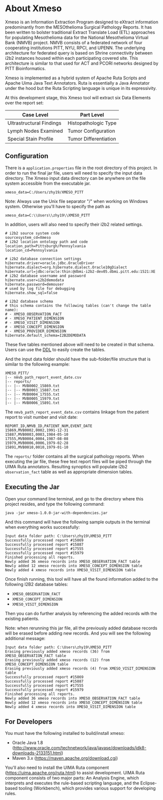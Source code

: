 # About Xmeso

Xmeso is an Information Extraction Program designed to eXtract information predominantly from
the MESOthelioma Surgical Pathology Reports. It has been written to bolster traditional Extract
Translate Load (ETL) approaches for populating Mesothelioma data for the National
Mesothelioma Virtual Bank (NMVB) project. NMVB consists of a federated network of four
cooperating institutions PITT, NYU, RPCI, and UPENN. The underlying architecture for
federated query is based on Shrine connectivity between i2b2 instances housed within each
participating covered site. This architecture is similar to that used for ACT and PCORI networks
designed by PITT Bioinformatics.

Xmeso is implemented as a hybrid system of Apache Ruta Scripts and Apache Uima Java Text
Annotators. Ruta is essentially a Java Annotator under the hood but the Ruta Scripting
language is unique in its expressivity.

At this development stage, this Xmeso tool will extract six Data Elements over the report set:

| Case Level | Part Level |
| --- | --- |
| Ultrastructural Findings | Histopathologic Type |
| Lymph Nodes Examined | Tumor Configuration |
| Special Stain Profile | Tumor Differentiation |

## Configuration

There is a `application.properties` file in the root directory of this project. In order to run the final jar file, users will need to specify the input data directory. The Xmeso input data directory can be anywhere on the file system accessible from the executable jar. 

````
xmeso_data=C:/Users/zhy19/XMESO_PITT
````

Note: Always use the Unix file separator "/" when working on Windows system. Otherwise you'll have to specify the path as 

````
xmeso_data=C:\\Users\\zhy19\\XMESO_PITT
````

In addition, users will also need to specify their i2b2 related settings.

````
# i2b2 source system code
sourcesystem_cd=Xmeso
# i2b2 location ontology path and code
location_path=Pittsburgh/Pennsylvania
location_cd=Pennsylvania

# i2b2 database connection settings
hibernate.driver=oracle.jdbc.OracleDriver
hibernate.dialect=org.hibernate.dialect.Oracle10gDialect
hibernate.url=jdbc:oracle:thin:@dbmi-i2b2-dev05.dbmi.pitt.edu:1521:XE
# i2b2 database username and password
hibernate.user=i2b2demodata
hibernate.password=demouser
# used by log file for debugging
hibernate.show_sql=false

# i2b2 database schema
# this schema contains the following tables (can't change the table name): 
# - XMESO_OBSERVATION_FACT
# - XMESO_PATIENT_DIMENSION
# - XMESO_VISIT_DIMENSION
# - XMESO_CONCEPT_DIMENSION
# - XMESO_PROVIDER_DIMENSION
hibernate.default_schema=I2B2DEMODATA
````

These five tables mentioned above will need to be created in that schema. Users can use the [DDL](Xmeso-I2B2-DDL.sql) to easily create the tables.

And the input data folder should have the sub-folder/file structure that is similar to the following example:

````
XMESO_PITT/
|-- nmvb_path_report_event_date.csv
|-- reports/
|-- |-- MVB0002_15869.txt
|-- |-- MVB0003_15887.txt
|-- |-- MVB0004_17555.txt
|-- |-- MVB0005_15979.txt
|-- |-- MVB0006_15891.txt
````

The `nmvb_path_report_event_date.csv` contains linkage from the patient report to visit number and visit date:

````
REPORT_ID,NMVB_ID,PATIENT_NUM,EVENT_DATE
15869,MVB0002,0002,1991-12-31
15887,MVB0003,0003,1984-05-10
17555,MVB0004,0004,1987-08-08
15979,MVB0006,0006,1979-02-28
15891,MVB0010,0010,1979-01-10
````

The `reports/` folder contains all the surgical pathology reports. When executing the jar file,  these free text report files will be piped through the UIMA Ruta annotators. Resulting synoptics will populate i2b2 `observation_fact` table as well as appropriate dimension tables.

## Executing the Jar

Open your command line terminal, and go to the directory where this project resides, and type the following command:

````
java -jar xmeso-1.0.0-jar-with-dependencies.jar
````

And this command will have the following sample outputs in the terminal when everything works successfully:

````
Input data folder path: C:\Users\zhy19\XMESO_PITT
Successfully processed report #15869
Successfully processed report #15887
Successfully processed report #17555
Successfully processed report #15979
Finished processing all reports.
Newly added 36 xmeso records into XMESO_OBSERVATION_FACT table
Newly added 12 xmeso records into XMESO_CONCEPT_DIMENSION table
Newly added 4 xmeso records into XMESO_VISIT_DIMENSION table
````
Once finish running, this tool will have all the found information added to the following I2B2 database tables:

- `XMESO_OBSERVATION_FACT`
- `XMESO_CONCEPT_DIMENSION`
- `XMESO_VISIT_DIMENSION`

Then you can do further analysis by referencing the added records with the existing patients.

Note: when rerunning this jar file, all the previously added database records will be erased before adding new records. And you will see the following additional message:

````
Input data folder path: C:\Users\zhy19\XMESO_PITT
Erasing previously added xmeso records (36) from XMESO_OBSERVATION_FACT table
Erasing previously added xmeso records (12) from XMESO_CONCEPT_DIMENSION table
Erasing previously added xmeso records (4) from XMESO_VISIT_DIMENSION table
Successfully processed report #15869
Successfully processed report #15887
Successfully processed report #17555
Successfully processed report #15979
Finished processing all reports.
Newly added 36 xmeso records into XMESO_OBSERVATION_FACT table
Newly added 12 xmeso records into XMESO_CONCEPT_DIMENSION table
Newly added 4 xmeso records into XMESO_VISIT_DIMENSION table
````

## For Developers

You must have the following installed to build/install xmeso:

* Oracle Java 1.8 (http://www.oracle.com/technetwork/java/javase/downloads/jdk8-downloads-2133151.html)
* Maven 3.x (https://maven.apache.org/download.cgi)

You'll also need to install the UIMA Ruta component (https://uima.apache.org/ruta.html) to assist development. UIMA Ruta component consists of two major parts: An Analysis Engine, which interprets and executes the rule-based scripting language, and the Eclipse-based tooling (Workbench), which provides various support for developing rules.
